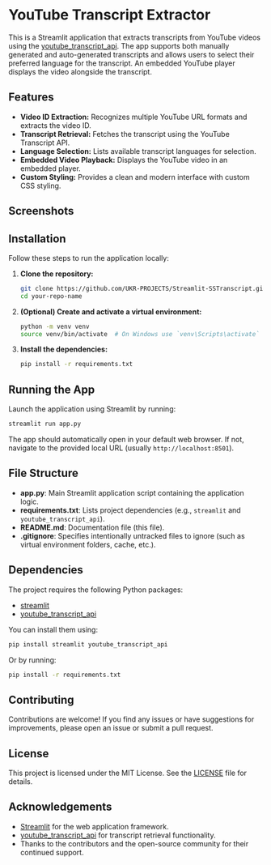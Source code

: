 # YouTube Transcript Extractor

This is a Streamlit application that extracts transcripts from YouTube videos using the [youtube_transcript_api](https://github.com/jdepoix/youtube-transcript-api). The app supports both manually generated and auto-generated transcripts and allows users to select their preferred language for the transcript. An embedded YouTube player displays the video alongside the transcript.

## Features

- **Video ID Extraction:** Recognizes multiple YouTube URL formats and extracts the video ID.
- **Transcript Retrieval:** Fetches the transcript using the YouTube Transcript API.
- **Language Selection:** Lists available transcript languages for selection.
- **Embedded Video Playback:** Displays the YouTube video in an embedded player.
- **Custom Styling:** Provides a clean and modern interface with custom CSS styling.

## Screenshots


## Installation

Follow these steps to run the application locally:

1. **Clone the repository:**

   ```bash
   git clone https://github.com/UKR-PROJECTS/Streamlit-SSTranscript.git
   cd your-repo-name
   ```

2. **(Optional) Create and activate a virtual environment:**

   ```bash
   python -m venv venv
   source venv/bin/activate  # On Windows use `venv\Scripts\activate`
   ```

3. **Install the dependencies:**

   ```bash
   pip install -r requirements.txt
   ```

## Running the App

Launch the application using Streamlit by running:

```bash
streamlit run app.py
```

The app should automatically open in your default web browser. If not, navigate to the provided local URL (usually `http://localhost:8501`).

## File Structure

- **app.py**: Main Streamlit application script containing the application logic.
- **requirements.txt**: Lists project dependencies (e.g., `streamlit` and `youtube_transcript_api`).
- **README.md**: Documentation file (this file).
- **.gitignore**: Specifies intentionally untracked files to ignore (such as virtual environment folders, cache, etc.).

## Dependencies

The project requires the following Python packages:

- [streamlit](https://www.streamlit.io/)
- [youtube_transcript_api](https://github.com/jdepoix/youtube-transcript-api)

You can install them using:

```bash
pip install streamlit youtube_transcript_api
```

Or by running:

```bash
pip install -r requirements.txt
```

## Contributing

Contributions are welcome! If you find any issues or have suggestions for improvements, please open an issue or submit a pull request.

## License

This project is licensed under the MIT License. See the [LICENSE](LICENSE) file for details.

## Acknowledgements

- [Streamlit](https://streamlit.io/) for the web application framework.
- [youtube_transcript_api](https://github.com/jdepoix/youtube-transcript-api) for transcript retrieval functionality.
- Thanks to the contributors and the open-source community for their continued support.
